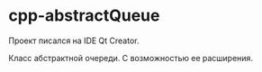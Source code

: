 # cpp-abstractQueue
Проект писался на IDE Qt Creator.

Класс абстрактной очереди. С возможностью ее расширения.



